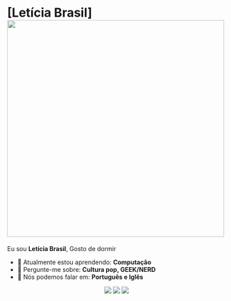 # [Letícia Brasil] <img src="https://i.imgflip.com/62iu3a.gif" width="500px">

Eu sou <strong>Letícia Brasil</strong>, <strong></strong> Gosto de dormir
- 🚀 Atualmente estou aprendendo: <strong>Computação</strong> 
- 💬 Pergunte-me sobre: <strong>Cultura pop, GEEK/NERD</strong>
- 📣 Nós podemos falar em: <strong>Português e Iglês</strong>

<div align="center">

  <a href="#" alt="Gmail">
    <img src="https://img.shields.io/badge/-Gmail-FF0000?style=flat-square&labelColor=FF0000&logo=gmail&logoColor=white&link=LINK-DO-SEU-EMAIL"/></a>

  <a href="#" alt="Linkedin">
    <img src="https://img.shields.io/badge/-Linkedin-0e76a8?style=flat-square&logo=Linkedin&logoColor=white&link=LINK-DO-SEU-LINKEDIN" /></a>

  <a href="#" alt="Instagram">
    <img src="https://img.shields.io/badge/-Instagram-DF0174?style=flat-square&labelColor=DF0174&logo=instagram&logoColor=white&link=LINK-DO-SEU-INSTAGRAM"/></a>

</div>
